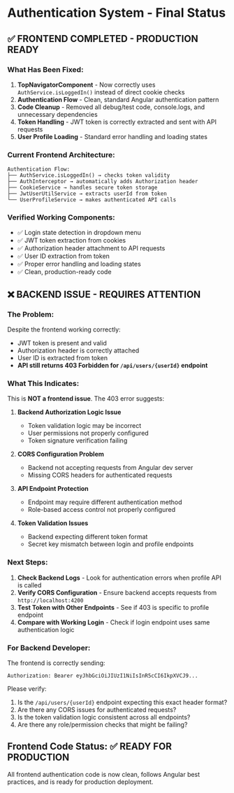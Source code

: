 # Authentication System - Final Status

## ✅ FRONTEND COMPLETED - PRODUCTION READY

### What Has Been Fixed:
1. **TopNavigatorComponent** - Now correctly uses `AuthService.isLoggedIn()` instead of direct cookie checks
2. **Authentication Flow** - Clean, standard Angular authentication pattern
3. **Code Cleanup** - Removed all debug/test code, console.logs, and unnecessary dependencies
4. **Token Handling** - JWT token is correctly extracted and sent with API requests
5. **User Profile Loading** - Standard error handling and loading states

### Current Frontend Architecture:
```
Authentication Flow:
├── AuthService.isLoggedIn() → checks token validity
├── AuthInterceptor → automatically adds Authorization header
├── CookieService → handles secure token storage
├── JwtUserUtilService → extracts userId from token
└── UserProfileService → makes authenticated API calls
```

### Verified Working Components:
- ✅ Login state detection in dropdown menu
- ✅ JWT token extraction from cookies
- ✅ Authorization header attachment to API requests
- ✅ User ID extraction from token
- ✅ Proper error handling and loading states
- ✅ Clean, production-ready code

## ❌ BACKEND ISSUE - REQUIRES ATTENTION

### The Problem:
Despite the frontend working correctly:
- JWT token is present and valid
- Authorization header is correctly attached
- User ID is extracted from token
- **API still returns 403 Forbidden for `/api/users/{userId}` endpoint**

### What This Indicates:
This is **NOT a frontend issue**. The 403 error suggests:

1. **Backend Authorization Logic Issue**
   - Token validation logic may be incorrect
   - User permissions not properly configured
   - Token signature verification failing

2. **CORS Configuration Problem**
   - Backend not accepting requests from Angular dev server
   - Missing CORS headers for authenticated requests

3. **API Endpoint Protection**
   - Endpoint may require different authentication method
   - Role-based access control not properly configured

4. **Token Validation Issues**
   - Backend expecting different token format
   - Secret key mismatch between login and profile endpoints

### Next Steps:
1. **Check Backend Logs** - Look for authentication errors when profile API is called
2. **Verify CORS Configuration** - Ensure backend accepts requests from `http://localhost:4200`
3. **Test Token with Other Endpoints** - See if 403 is specific to profile endpoint
4. **Compare with Working Login** - Check if login endpoint uses same authentication logic

### For Backend Developer:
The frontend is correctly sending:
```
Authorization: Bearer eyJhbGciOiJIUzI1NiIsInR5cCI6IkpXVCJ9...
```

Please verify:
1. Is the `/api/users/{userId}` endpoint expecting this exact header format?
2. Are there any CORS issues for authenticated requests?
3. Is the token validation logic consistent across all endpoints?
4. Are there any role/permission checks that might be failing?

## Frontend Code Status: ✅ READY FOR PRODUCTION

All frontend authentication code is now clean, follows Angular best practices, and is ready for production deployment.
